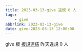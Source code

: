 ```yaml
---
title: 2023-03-13-give 違規 0 人
tags:
    - give
abbrlink: 2023-03-13-give
date: give-2023-03-13 12:00:00
---
```

give 板 [板規連結](https://www.ptt.cc/bbs/give/M.1612495900.A.C32.html)
昨天違規 0 人
